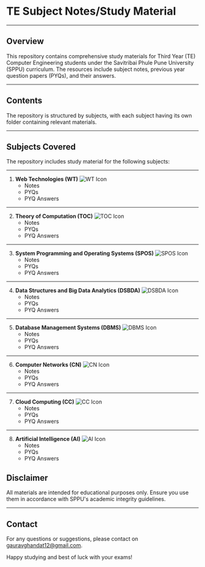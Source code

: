 # TE Subject Notes/Study Material

---

## Overview
This repository contains comprehensive study materials for Third Year (TE) Computer Engineering students under the Savitribai Phule Pune University (SPPU) curriculum. The resources include subject notes, previous year question papers (PYQs), and their answers.

---

## Contents
The repository is structured by subjects, with each subject having its own folder containing relevant materials.

---

## Subjects Covered
The repository includes study material for the following subjects:

---

1. **Web Technologies (WT)** ![WT Icon](https://img.icons8.com/ios/452/html-5.png)
   - Notes    
   - PYQs  
   - PYQ Answers 
---
2. **Theory of Computation (TOC)** ![TOC Icon](https://img.icons8.com/ios/452/code.png)
   - Notes   
   - PYQs  
   - PYQ Answers 
---
3. **System Programming and Operating Systems (SPOS)** ![SPOS Icon](https://img.icons8.com/ios/452/computer.png)
   - Notes  
   - PYQs  
   - PYQ Answers 
---
4. **Data Structures and Big Data Analytics (DSBDA)** ![DSBDA Icon](https://img.icons8.com/ios/452/data-sheet.png)
   - Notes    
   - PYQs  
   - PYQ Answers 
---
5. **Database Management Systems (DBMS)** ![DBMS Icon](https://img.icons8.com/ios/452/database.png)
   - Notes  
   - PYQs  
   - PYQ Answers 
---
6. **Computer Networks (CN)** ![CN Icon](https://img.icons8.com/ios/452/network.png)
   - Notes   
   - PYQs  
   - PYQ Answers 
---
7. **Cloud Computing (CC)** ![CC Icon](https://img.icons8.com/ios/452/cloud.png)
   - Notes   
   - PYQs  
   - PYQ Answers 
---
8. **Artificial Intelligence (AI)** ![AI Icon](https://img.icons8.com/ios/452/artificial-intelligence.png)
   - Notes  
   - PYQs  
   - PYQ Answers   


## Disclaimer
All materials are intended for educational purposes only. Ensure you use them in accordance with SPPU's academic integrity guidelines.

---

## Contact

For any questions or suggestions, please contact on gauravghandat12@gmail.com.

Happy studying and best of luck with your exams!



